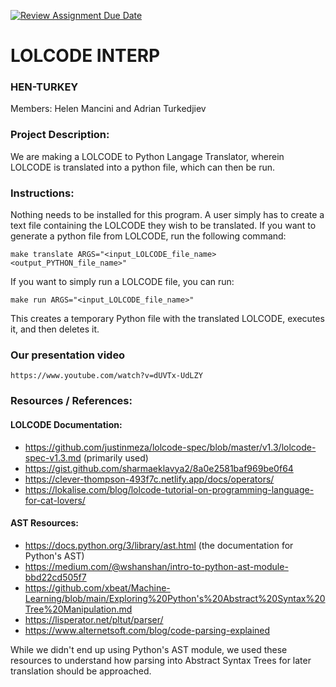 [![Review Assignment Due Date](https://classroom.github.com/assets/deadline-readme-button-22041afd0340ce965d47ae6ef1cefeee28c7c493a6346c4f15d667ab976d596c.svg)](https://classroom.github.com/a/am3xLbu5)
# LOLCODE INTERP
 
### HEN-TURKEY

Members: Helen Mancini and Adrian Turkedjiev

### Project Description:

We are making a LOLCODE to Python Langage Translator, wherein LOLCODE is translated into a python file, which can then be run. 

### Instructions:

Nothing needs to be installed for this program. A user simply has to create a text file containing the LOLCODE they wish to be translated. If you want to generate a python file from LOLCODE, run the following command:

```
make translate ARGS="<input_LOLCODE_file_name> <output_PYTHON_file_name>"
```

If you want to simply run a LOLCODE file, you can run:

```
make run ARGS="<input_LOLCODE_file_name>"
```

This creates a temporary Python file with the translated LOLCODE, executes it, and then deletes it. 

### Our presentation video

```
https://www.youtube.com/watch?v=dUVTx-UdLZY
```

### Resources / References:

#### LOLCODE Documentation:
- https://github.com/justinmeza/lolcode-spec/blob/master/v1.3/lolcode-spec-v1.3.md (primarily used)
- https://gist.github.com/sharmaeklavya2/8a0e2581baf969be0f64
- https://clever-thompson-493f7c.netlify.app/docs/operators/
- https://lokalise.com/blog/lolcode-tutorial-on-programming-language-for-cat-lovers/

#### AST Resources:
- https://docs.python.org/3/library/ast.html (the documentation for Python's AST)
- https://medium.com/@wshanshan/intro-to-python-ast-module-bbd22cd505f7
- https://github.com/xbeat/Machine-Learning/blob/main/Exploring%20Python's%20Abstract%20Syntax%20Tree%20Manipulation.md
- https://lisperator.net/pltut/parser/
- https://www.alternetsoft.com/blog/code-parsing-explained

While we didn't end up using Python's AST module, we used these resources to understand how parsing into Abstract Syntax Trees for later translation should be approached. 
